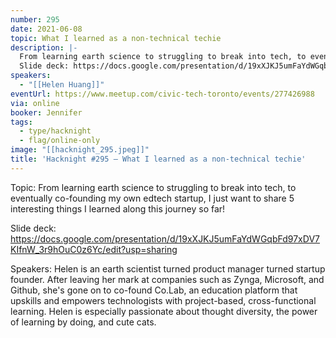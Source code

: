 ```yaml
---
number: 295
date: 2021-06-08
topic: What I learned as a non-technical techie
description: |-
  From learning earth science to struggling to break into tech, to eventually co-founding my own edtech startup, I just want to share 5 interesting things I learned along this journey so far!
  Slide deck: https://docs.google.com/presentation/d/19xXJKJ5umFaYdWGqbFd97xDV7KIfnW_3r9hOuC0z6Yc/edit?usp=sharing
speakers:
  - "[[Helen Huang]]"
eventUrl: https://www.meetup.com/civic-tech-toronto/events/277426988
via: online
booker: Jennifer
tags:
  - type/hacknight
  - flag/online-only
image: "[[hacknight_295.jpeg]]"
title: 'Hacknight #295 – What I learned as a non-technical techie'
---
```


Topic:
From learning earth science to struggling to break into tech, to eventually co-founding my own edtech startup, I just want to share 5 interesting things I learned along this journey so far!

Slide deck: https://docs.google.com/presentation/d/19xXJKJ5umFaYdWGqbFd97xDV7KIfnW_3r9hOuC0z6Yc/edit?usp=sharing

Speakers:
Helen is an earth scientist turned product manager turned startup founder. After leaving her mark at companies such as Zynga, Microsoft, and Github, she's gone on to co-found Co.Lab, an education platform that upskills and empowers technologists with project-based, cross-functional learning. Helen is especially passionate about thought diversity, the power of learning by doing, and cute cats.
